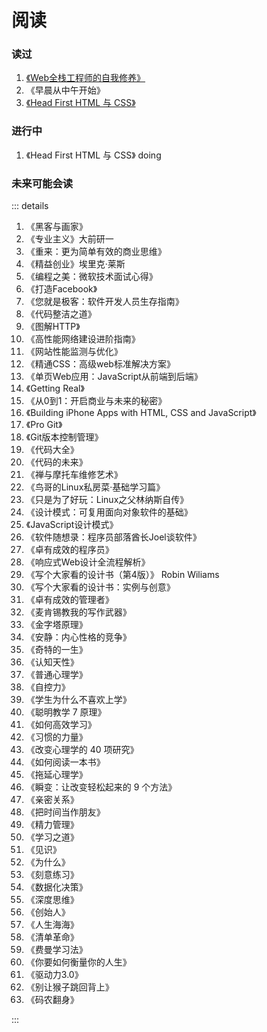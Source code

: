 # 阅读

### 读过
1. [《Web全栈工程师的自我修养》](./books/1-100/1-Web%E5%85%A8%E6%A0%88%E5%B7%A5%E7%A8%8B%E5%B8%88%E7%9A%84%E8%87%AA%E6%88%91%E4%BF%AE%E5%85%BB.md)
2. 《早晨从中午开始》
3. [《Head First HTML 与 CSS》](./books/1-100/3-Head%20First%20HTML%20%E4%B8%8E%20CSS.md)

### 进行中
1. 《Head First HTML 与 CSS》 doing

### 未来可能会读
::: details

1. 《黑客与画家》
2. 《专业主义》大前研一
3. 《重来：更为简单有效的商业思维》
4. 《精益创业》埃里克·莱斯
5. 《编程之美：微软技术面试心得》
6. 《打造Facebook》
7. 《您就是极客：软件开发人员生存指南》
8. 《代码整洁之道》
9. 《图解HTTP》
10. 《高性能网络建设进阶指南》
11. 《网站性能监测与优化》
12. 《精通CSS：高级web标准解决方案》
13. 《单页Web应用：JavaScript从前端到后端》
14. 《Getting Real》
15. 《从0到1：开启商业与未来的秘密》
16. 《Building iPhone Apps with HTML, CSS and JavaScript》
17. 《Pro Git》
18. 《Git版本控制管理》
19. 《代码大全》
20. 《代码的未来》
21. 《禅与摩托车维修艺术》
22. 《鸟哥的Linux私房菜·基础学习篇》
23. 《只是为了好玩：Linux之父林纳斯自传》
24. 《设计模式：可复用面向对象软件的基础》
25. 《JavaScript设计模式》
26. 《软件随想录：程序员部落酋长Joel谈软件》
27. 《卓有成效的程序员》
28. 《响应式Web设计全流程解析》
29. 《写个大家看的设计书（第4版）》 Robin Wiliams
30. 《写个大家看的设计书：实例与创意》
31. 《卓有成效的管理者》
32. 《麦肯锡教我的写作武器》
33. 《金字塔原理》
34. 《安静：内心性格的竞争》
35. 《奇特的一生》
36. 《认知天性》
37. 《普通心理学》
38. 《自控力》
39. 《学生为什么不喜欢上学》
40. 《聪明教学 7 原理》
41. 《如何高效学习》
42. 《习惯的力量》
43. 《改变心理学的 40 项研究》
44. 《如何阅读一本书》
45. 《拖延心理学》
46. 《瞬变：让改变轻松起来的 9 个方法》
47. 《亲密关系》
48. 《把时间当作朋友》
49. 《精力管理》
50. 《学习之道》
51. 《见识》
52. 《为什么》
53. 《刻意练习》
54. 《数据化决策》
55. 《深度思维》
56. 《创始人》
57. 《人生海海》 
58. 《清单革命》 
59. 《费曼学习法》 
60. 《你要如何衡量你的人生》
61. 《驱动力3.0》
62. 《别让猴子跳回背上》
63. 《码农翻身》

:::